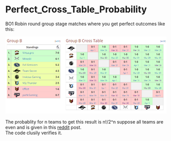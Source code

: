 # Perfect_Cross_Table_Probability
BO1 Robin round group stage matches where you get perfect outcomes like this:

![alt text](https://github.com/meowmiji/Perfect_Cross_Table_Probability/blob/master/images/DAC2018GroupB.png?raw=true)

The probablity for n teams to get this result is n!/2^n suppose all teams are even and is given in this [reddit](https://www.reddit.com/r/DotA2/comments/8929is/group_b_of_dac_is_actually_more_satisfying_than/) post.  
The code clusily verifies it.
